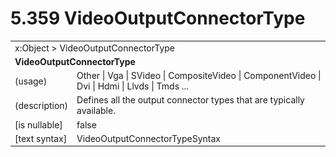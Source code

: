 <html dir="LTR" xmlns:mshelp="http://msdn.microsoft.com/mshelp" xmlns:ddue="http://ddue.schemas.microsoft.com/authoring/2003/5" xmlns:xlink="http://www.w3.org/1999/xlink" xmlns:tool="http://www.microsoft.com/tooltip">

<body>
 <input type="hidden" id="userDataCache" class="userDataStyle">
 <input type="hidden" id="hiddenScrollOffset">
 <img id="dropDownImage" style="display:none; height:0; width:0;" src="../local/drpdown.gif">
 <img id="dropDownHoverImage" style="display:none; height:0; width:0;" src="../local/drpdown_orange.gif">
 <img id="collapseImage" style="display:none; height:0; width:0;" src="../local/collapse.gif">
 <img id="expandImage" style="display:none; height:0; width:0;" src="../local/exp.gif">
 <img id="collapseAllImage" style="display:none; height:0; width:0;" src="../local/collall.gif">
 <img id="expandAllImage" style="display:none; height:0; width:0;" src="../local/expall.gif">
 <img id="copyImage" style="display:none; height:0; width:0;" src="../local/copycode.gif">
 <img id="copyHoverImage" style="display:none; height:0; width:0;" src="../local/copycodeHighlight.gif">
 <div id="header"><h1 class="heading">5.359 VideoOutputConnectorType</h1></div>

 <div id="mainSection">
 <div id="mainBody">
 <div id="allHistory" class="saveHistory" onsave="saveAll()" onload="loadAll()"></div>
 <p xmlns:wsd="http://wsdev.schemas.microsoft.com/authoring/2008/2" xmlns:msxsl="urn:schemas-microsoft-com:xslt" xmlns:script="urn:script" xmlns:build="urn:build">
 </p>
 <div id="sectionSection0" class="section" name="collapseableSection">
 <content xmlns="http://ddue.schemas.microsoft.com/authoring/2003/5" xmlns:wsd="http://wsdev.schemas.microsoft.com/authoring/2008/2" xmlns:msxsl="urn:schemas-microsoft-com:xslt" xmlns:script="urn:script" xmlns:build="urn:build">
 </content>
 </div>
 <div id="sectionSection1" class="section" name="collapseableSection">
 <content xmlns="http://ddue.schemas.microsoft.com/authoring/2003/5" xmlns:wsd="http://wsdev.schemas.microsoft.com/authoring/2008/2" xmlns:msxsl="urn:schemas-microsoft-com:xslt" xmlns:script="urn:script" xmlns:build="urn:build">
 <table class="ProtocolAuthoredTable" xmlns="">
 <tr><td colspan="2">
<mshelp:link keywords="55aacd72-e114-4aa1-b774-3f7ded5e1f7d" tabindex="0">x:Object</mshelp:link> &gt; <mshelp:link keywords="8ad864a1-d9ea-46a0-9c19-0ecc9f0a50e2" tabindex="0">VideoOutputConnectorType</mshelp:link> </td>
 </tr>
 <tr><td colspan="2">
 <b>VideoOutputConnectorType</b> </td>
 </tr>
 <tr><td><div class="indent0">(usage)</div></td>
 <td><mshelp:link keywords="1d4bcb88-4f5e-406c-9e1b-820c64bb7c72" tabindex="0">Other</mshelp:link> | <mshelp:link keywords="1d4bcb88-4f5e-406c-9e1b-820c64bb7c72" tabindex="0">Vga</mshelp:link> | <mshelp:link keywords="1d4bcb88-4f5e-406c-9e1b-820c64bb7c72" tabindex="0">SVideo</mshelp:link> | <mshelp:link keywords="1d4bcb88-4f5e-406c-9e1b-820c64bb7c72" tabindex="0">CompositeVideo</mshelp:link> | <mshelp:link keywords="1d4bcb88-4f5e-406c-9e1b-820c64bb7c72" tabindex="0">ComponentVideo</mshelp:link> | <mshelp:link keywords="1d4bcb88-4f5e-406c-9e1b-820c64bb7c72" tabindex="0">Dvi</mshelp:link> | <mshelp:link keywords="1d4bcb88-4f5e-406c-9e1b-820c64bb7c72" tabindex="0">Hdmi</mshelp:link> | <mshelp:link keywords="1d4bcb88-4f5e-406c-9e1b-820c64bb7c72" tabindex="0">Llvds</mshelp:link> | <mshelp:link keywords="1d4bcb88-4f5e-406c-9e1b-820c64bb7c72" tabindex="0">Tmds</mshelp:link> ...</td>
 </tr>
 <tr><td><div class="indent0">(description)</div></td>
 <td>Defines all the output connector types that are typically available.</td>
 </tr>
 <tr><td><div class="indent0">[is nullable]</div></td>
 <td>false</td>
 </tr>
 <tr><td><div class="indent0">[text syntax]</div></td>
 <td><mshelp:link keywords="1d4bcb88-4f5e-406c-9e1b-820c64bb7c72" tabindex="0">VideoOutputConnectorTypeSyntax</mshelp:link></td>
 </tr>
</table>
 </content>
 </div>
 <!--[if gte IE 5]>
 <tool:tip element="languageFilterToolTip" avoidmouse="false"/>
 <![endif]-->
 </div>
 <a name="feedback"></a><span></span>
 </div>
</body></html>
